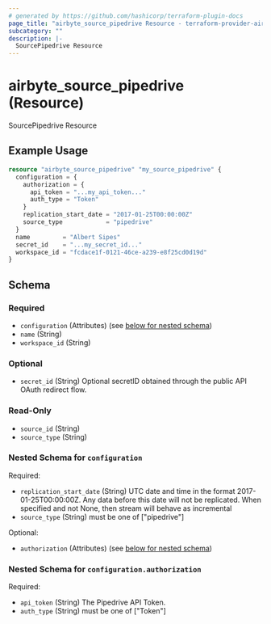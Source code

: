 ```yaml
---
# generated by https://github.com/hashicorp/terraform-plugin-docs
page_title: "airbyte_source_pipedrive Resource - terraform-provider-airbyte"
subcategory: ""
description: |-
  SourcePipedrive Resource
---
```


# airbyte_source_pipedrive (Resource)

SourcePipedrive Resource

## Example Usage

```terraform
resource "airbyte_source_pipedrive" "my_source_pipedrive" {
  configuration = {
    authorization = {
      api_token = "...my_api_token..."
      auth_type = "Token"
    }
    replication_start_date = "2017-01-25T00:00:00Z"
    source_type            = "pipedrive"
  }
  name         = "Albert Sipes"
  secret_id    = "...my_secret_id..."
  workspace_id = "fcdace1f-0121-46ce-a239-e8f25cd0d19d"
}
```

<!-- schema generated by tfplugindocs -->
## Schema

### Required

- `configuration` (Attributes) (see [below for nested schema](#nestedatt--configuration))
- `name` (String)
- `workspace_id` (String)

### Optional

- `secret_id` (String) Optional secretID obtained through the public API OAuth redirect flow.

### Read-Only

- `source_id` (String)
- `source_type` (String)

<a id="nestedatt--configuration"></a>
### Nested Schema for `configuration`

Required:

- `replication_start_date` (String) UTC date and time in the format 2017-01-25T00:00:00Z. Any data before this date will not be replicated. When specified and not None, then stream will behave as incremental
- `source_type` (String) must be one of ["pipedrive"]

Optional:

- `authorization` (Attributes) (see [below for nested schema](#nestedatt--configuration--authorization))

<a id="nestedatt--configuration--authorization"></a>
### Nested Schema for `configuration.authorization`

Required:

- `api_token` (String) The Pipedrive API Token.
- `auth_type` (String) must be one of ["Token"]


